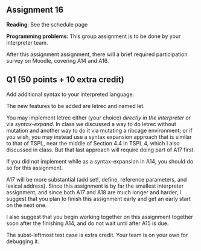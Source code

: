 ## Assignment 16

**Reading**:  See the schedule page

**Programming problems**: This group assignment is to be done by your interpreter team. 

After this assignment  assignment, there will  a brief required participation survey on Moodle, covering A14 and A16.

## Q1 (50 points + 10 extra credit)

Add additional syntax to your interpreted language.

The new features to be added are letrec and named let.
	
You may implement letrec either (your choice)
        *directly in the interpreter* or
        via *syntax-expand*. 
 In class we discussed a way to do letrec without mutation and another way to do it via mutating a ribcage environment; or if you wish, you may instead use a syntax expansion approach that is similar to that of TSPL, near the middle of Section 4.4 in TSPL 4, which I also discussed in class.  But that last approach will require doing part of A17 first.  

If you did not implement while as a syntax-expansion in A14, you should do so for this assignment.

A17 will be more substantial (add set!, define, reference parameters, and lexical address).  Since this assignment is by far the smallest interpreter assignment, and since both A17 and A18 are much longer and harder, I  suggest that you plan to finish this assignment early and get an early start on the next one.

I also suggest that you begin working together  on this assignment together soon after the finishing A14, and do not wait until after A15 is due.

The subst-leftmost test case is extra credit.  Your team is on your own for debugging it.
